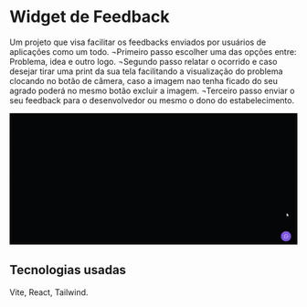 # Widget de Feedback
Um projeto que visa facilitar os feedbacks enviados por usuários de aplicações
como um todo. 
  ¬Primeiro passo escolher uma das opções entre: Problema, idea e outro logo. 
  ¬Segundo passo relatar o ocorrido e caso desejar tirar uma print da sua tela 
facilitando a visualização do problema clocando no botão de câmera, caso a 
imagem nao tenha ficado do seu agrado poderá no mesmo botão excluir a imagem. 
  ¬Terceiro passo enviar o seu feedback para o desenvolvedor ou mesmo o dono do 
estabelecimento.

<p>
  <img src="/src/assets/widget.gif" alt="demonstração de funcionamento da aplicação">
</p>


## Tecnologias usadas
Vite, React, Tailwind.

